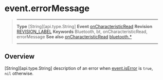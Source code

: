 # event.errorMessage

> --------------------- ------------------------------------------------------------------------------------------
> __Type__              [String][api.type.String]
> __Event__             [onCharacteristicRead](/plugin.bluetooth.type.Gatt.event.onCharacteristicRead.md)
> __Revision__          [REVISION_LABEL](REVISION_URL)
> __Keywords__          Bluetooth, bt, onCharacteristicRead, errorMessage
> __See also__          [onCharacteristicRead](/plugin.bluetooth.type.Gatt.event.onCharacteristicRead.md)
>						[bluetooth.*](/plugin.bluetooth.md)
> --------------------- ------------------------------------------------------------------------------------------

## Overview

[String][api.type.String] description of an error when [event.isError](/plugin.bluetooth.type.Gatt.event.onCharacteristicRead.isError.md) is `true`, `nil` otherwise.